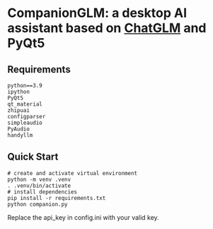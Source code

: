 # CompanionGLM: a desktop AI assistant based on [ChatGLM](chatglm.cn/) and PyQt5

## Requirements

```
python==3.9
ipython
PyQt5
qt_material
zhipuai
configparser
simpleaudio
PyAudio
handyllm
```

## Quick Start
```
# create and activate virtual environment
python -m venv .venv
. .venv/bin/activate
# install dependencies
pip install -r requirements.txt
python companion.py
```
Replace the api_key in config.ini with your valid key.
